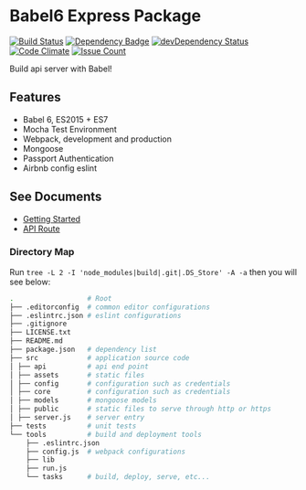 # Babel6 Express Package
[![Build Status](https://travis-ci.org/Beingbook/babel6-api-server.svg?branch=master)](https://travis-ci.org/Beingbook/babel6-api-server)
[![Dependency Badge](https://david-dm.org/Beingbook/babel6-api-server.svg?style=flat-square)](https://david-dm.org/Beingbook/babel6-api-server)
[![devDependency Status](https://david-dm.org/Beingbook/babel6-api-server/dev-status.svg?style=flat-square)](https://david-dm.org/Beingbook/babel6-api-server#info=devDependencies)
[![Code Climate](https://codeclimate.com/github/Beingbook/babel6-api-server/badges/gpa.svg)](https://codeclimate.com/github/Beingbook/babel6-api-server)
[![Issue Count](https://codeclimate.com/github/Beingbook/babel6-api-server/badges/issue_count.svg)](https://codeclimate.com/github/Beingbook/babel6-api-server)

Build api server with Babel!

## Features

* Babel 6, ES2015 + ES7
* Mocha Test Environment
* Webpack, development and production
* Mongoose
* Passport Authentication
* Airbnb config eslint

## See Documents
* [Getting Started](./docs/get-started.md)
* [API Route](./docs/route.md)

### Directory Map

Run `tree -L 2 -I 'node_modules|build|.git|.DS_Store' -A -a` then you will see below:

```sh
.                  # Root
├── .editorconfig  # common editor configurations
├── .eslintrc.json # eslint configurations
├── .gitignore
├── LICENSE.txt
├── README.md
├── package.json   # dependency list
├── src            # application source code
│ ├── api          # api end point
│ ├── assets       # static files
│ ├── config       # configuration such as credentials
│ ├── core         # configuration such as credentials
│ ├── models       # mongoose models
│ ├── public       # static files to serve through http or https
│ ├── server.js    # server entry
├── tests          # unit tests
└── tools          # build and deployment tools
    ├── .eslintrc.json
    ├── config.js  # webpack configurations
    ├── lib
    ├── run.js
    └── tasks      # build, deploy, serve, etc...
```
